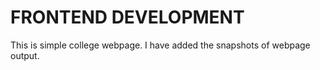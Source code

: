 # FRONTEND DEVELOPMENT
  This is simple college webpage. I have added the snapshots of webpage output.
